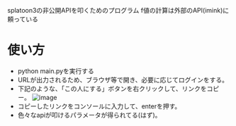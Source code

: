 splatoon3の非公開APIを叩くためのプログラム
f値の計算は外部のAPI(imink)に頼っている

# 使い方

- python main.pyを実行する
- URLが出力されるため、ブラウザ等で開き、必要に応じてログインをする。
- 下記のような、「この人にする」ボタンを右クリックして、リンクをコピー。
![image](https://github.com/muhi111/splatoon_api/assets/107345594/c30d2847-8580-4af0-bd93-cbcad5055ebc)
- コピーしたリンクをコンソールに入力して、enterを押す。
- 色々なapiが叩けるパラメータが得られてる(はず)。